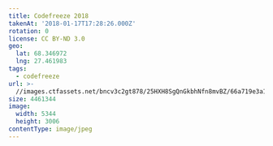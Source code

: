 ```yaml
---
title: Codefreeze 2018
takenAt: '2018-01-17T17:28:26.000Z'
rotation: 0
license: CC BY-ND 3.0
geo:
  lat: 68.346972
  lng: 27.461983
tags:
  - codefreeze
url: >-
  //images.ctfassets.net/bncv3c2gt878/25HXH8SgQnGkbhNfn8mvBZ/66a719e3a105b3d1ca73e9503171044c/codefreeze-2018_39091620804_o
size: 4461344
image:
  width: 5344
  height: 3006
contentType: image/jpeg
---
```


